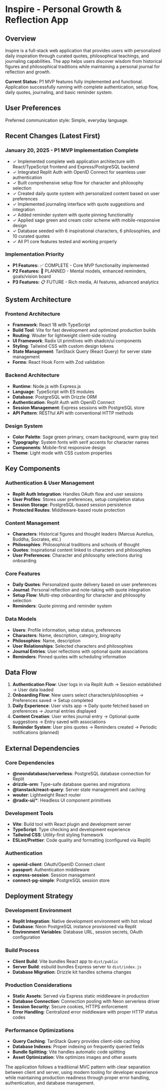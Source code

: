 # Inspire - Personal Growth & Reflection App

## Overview

Inspire is a full-stack web application that provides users with personalized daily inspiration through curated quotes, philosophical teachings, and journaling capabilities. The app helps users discover wisdom from historical figures and philosophical traditions while maintaining a personal journal for reflection and growth.

**Current Status:** P1 MVP features fully implemented and functional. Application successfully running with complete authentication, setup flow, daily quotes, journaling, and basic reminder system.

## User Preferences

Preferred communication style: Simple, everyday language.

## Recent Changes (Latest First)

### January 20, 2025 - P1 MVP Implementation Complete
- ✓ Implemented complete web application architecture with React/TypeScript frontend and Express/PostgreSQL backend
- ✓ Integrated Replit Auth with OpenID Connect for seamless user authentication
- ✓ Built comprehensive setup flow for character and philosophy selection
- ✓ Created daily quote system with personalized content based on user preferences
- ✓ Implemented journaling interface with quote suggestions and integration
- ✓ Added reminder system with quote pinning functionality
- ✓ Applied sage green and cream color scheme with mobile-responsive design
- ✓ Database seeded with 6 inspirational characters, 6 philosophies, and 10 curated quotes
- ✓ All P1 core features tested and working properly

### Implementation Priority
- **P1 Features:** ✅ COMPLETE - Core MVP functionality implemented
- **P2 Features:** 🔄 PLANNED - Mental models, enhanced reminders, goals/vision board
- **P3 Features:** 📋 FUTURE - Rich media, AI features, advanced analytics

## System Architecture

### Frontend Architecture
- **Framework**: React 18 with TypeScript
- **Build Tool**: Vite for fast development and optimized production builds
- **Routing**: Wouter for lightweight client-side routing
- **UI Framework**: Radix UI primitives with shadcn/ui components
- **Styling**: Tailwind CSS with custom design tokens
- **State Management**: TanStack Query (React Query) for server state management
- **Forms**: React Hook Form with Zod validation

### Backend Architecture
- **Runtime**: Node.js with Express.js
- **Language**: TypeScript with ES modules
- **Database**: PostgreSQL with Drizzle ORM
- **Authentication**: Replit Auth with OpenID Connect
- **Session Management**: Express sessions with PostgreSQL store
- **API Pattern**: RESTful API with conventional HTTP methods

### Design System
- **Color Palette**: Sage green primary, cream background, warm gray text
- **Typography**: System fonts with serif accents for character names
- **Components**: Mobile-first responsive design
- **Theme**: Light mode with CSS custom properties

## Key Components

### Authentication & User Management
- **Replit Auth Integration**: Handles OAuth flow and user sessions
- **User Profiles**: Stores user preferences, setup completion status
- **Session Storage**: PostgreSQL-based session persistence
- **Protected Routes**: Middleware-based route protection

### Content Management
- **Characters**: Historical figures and thought leaders (Marcus Aurelius, Buddha, Socrates, etc.)
- **Philosophies**: Philosophical traditions and schools of thought
- **Quotes**: Inspirational content linked to characters and philosophies
- **User Preferences**: Character and philosophy selections during onboarding

### Core Features
- **Daily Quotes**: Personalized quote delivery based on user preferences
- **Journal**: Personal reflection and note-taking with quote integration
- **Setup Flow**: Multi-step onboarding for character and philosophy selection
- **Reminders**: Quote pinning and reminder system

### Data Models
- **Users**: Profile information, setup status, preferences
- **Characters**: Name, description, category, biography
- **Philosophies**: Name, description
- **User Relationships**: Selected characters and philosophies
- **Journal Entries**: User reflections with optional quote associations
- **Reminders**: Pinned quotes with scheduling information

## Data Flow

1. **Authentication Flow**: User logs in via Replit Auth → Session established → User data loaded
2. **Onboarding Flow**: New users select characters/philosophies → Preferences saved → Setup completed
3. **Daily Experience**: User visits app → Daily quote fetched based on preferences → Journal entries displayed
4. **Content Creation**: User writes journal entry → Optional quote suggestions → Entry saved with associations
5. **Reminder System**: User pins quotes → Reminders created → Periodic notifications (planned)

## External Dependencies

### Core Dependencies
- **@neondatabase/serverless**: PostgreSQL database connection for Replit
- **drizzle-orm**: Type-safe database queries and migrations
- **@tanstack/react-query**: Server state management and caching
- **wouter**: Lightweight React router
- **@radix-ui/***: Headless UI component primitives

### Development Tools
- **Vite**: Build tool with React plugin and development server
- **TypeScript**: Type checking and development experience
- **Tailwind CSS**: Utility-first styling framework
- **ESLint/Prettier**: Code quality and formatting (configured via Replit)

### Authentication
- **openid-client**: OAuth/OpenID Connect client
- **passport**: Authentication middleware
- **express-session**: Session management
- **connect-pg-simple**: PostgreSQL session store

## Deployment Strategy

### Development Environment
- **Replit Integration**: Native development environment with hot reload
- **Database**: Neon PostgreSQL instance provisioned via Replit
- **Environment Variables**: Database URL, session secrets, OAuth configuration

### Build Process
- **Client Build**: Vite bundles React app to `dist/public`
- **Server Build**: esbuild bundles Express server to `dist/index.js`
- **Database Migration**: Drizzle kit handles schema changes

### Production Considerations
- **Static Assets**: Served via Express static middleware in production
- **Database Connection**: Connection pooling with Neon serverless driver
- **Session Security**: Secure cookies, HTTPS enforcement
- **Error Handling**: Centralized error middleware with proper HTTP status codes

### Performance Optimizations
- **Query Caching**: TanStack Query provides client-side caching
- **Database Indexes**: Proper indexing on frequently queried fields
- **Bundle Splitting**: Vite handles automatic code splitting
- **Asset Optimization**: Vite optimizes images and other assets

The application follows a traditional MVC pattern with clear separation between client and server, using modern tooling for developer experience while maintaining production readiness through proper error handling, authentication, and database management.